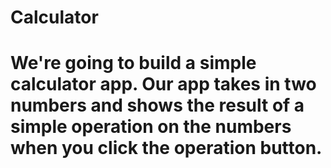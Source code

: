 # Calculator

# We're going to build a simple calculator app. Our app takes in two numbers and shows the result of a simple operation on the numbers when you click the operation button.
